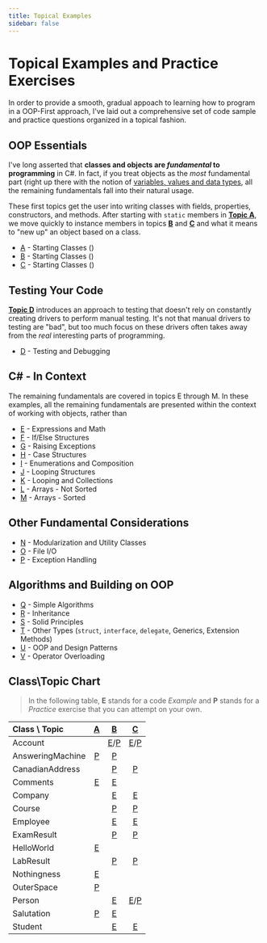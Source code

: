 ```yaml
---
title: Topical Examples
sidebar: false
---
```

# Topical Examples and Practice Exercises

In order to provide a smooth, gradual appoach to learning how to program in a OOP-First approach, I've laid out a comprehensive set of code sample and practice questions organized in a topical fashion.

## OOP Essentials

I've long asserted that **classes and objects are *fundamental* to programming** in C#. In fact, if you treat objects as the *most* fundamental part (right up there with the notion of [variables, values and data types](/Teach/chapter1.md), all the remaining fundamentals fall into their natural usage.

These first topics get the user into writing classes with fields, properties, constructors, and methods. After starting with `static` members in [**Topic A**](A/), we move quickly to instance members in topics [**B**](B/) and [**C**](C/) and what it means to "new up" an object based on a class.

- [A](A/) - Starting Classes ()
- [B](B/) - Starting Classes ()
- [C](C/) - Starting Classes ()

## Testing Your Code

[**Topic D**](D/) introduces an approach to testing that doesn't rely on constantly creating drivers to perform manual testing. It's not that manual drivers to testing are "bad", but too much focus on these drivers often takes away from the *real* interesting parts of programming.

- [D](D/) - Testing and Debugging

## C# - In Context

The remaining fundamentals are covered in topics E through M. In these examples, all the remaining fundamentals are presented within the context of working with objects, rather than 

- [E](E/) - Expressions and Math
- [F](F/) - If/Else Structures
- [G](G/) - Raising Exceptions
- [H](H/) - Case Structures
- [I](I/) - Enumerations and Composition
- [J](J/) - Looping Structures
- [K](K/) - Looping and Collections
- [L](L/) - Arrays - Not Sorted
- [M](M/) - Arrays - Sorted

## Other Fundamental Considerations

- [N](N/) - Modularization and Utility Classes
- [O](O/) - File I/O
- [P](P/) - Exception Handling

## Algorithms and Building on OOP

- [Q](Q/) - Simple Algorithms
- [R](R/) - Inheritance
- [S](S/) - Solid Principles
- [T](T/) - Other Types (`struct`, `interface`, `delegate`, Generics, Extension Methods)
- [U](U/) - OOP and Design Patterns
- [V](V/) - Operator Overloading

## Class\Topic Chart

> In the following table, **E** stands for a code *Example* and **P** stands for a *Practice* exercise that you can attempt on your own.

| Class \ Topic | [A](A/) | [B](B/) | [C](C/) |
|:--------------|:-------:|:-------:|:-------:|
| Account | | [E](B/Examples/Account.md)/[P](B/Practice/Account.md) | [E](C/Examples/Account.md)/[P](C/Practice/Account.md) |
| AnsweringMachine | [P](A/Practice/AnsweringMachine.md) | [P](B/Practice/AnsweringMachine.md) | |
| CanadianAddress | | [P](B/Practice/CanadianAddress.md) | [P](C/Practice/CanadianAddress.md) |
| Comments | [E](A/Examples/Comments.md) | [E](B/Examples/Comments.md) | |
| Company | | [E](B/Examples/Employee.md) | [E](B/Examples/Company.md) |
| Course | | [P](B/Practice/Course.md) | [P](C/Practice/Course.md) |
| Employee | | [E](B/Examples/Employee.md) | [E](B/Examples/Company.md) |
| ExamResult | | [P](B/Practice/ExamResult.md) | [P](C/Practice/ExamResult.md) |
| HelloWorld | [E](A/Examples/HelloWorld.md) | | |
| LabResult | | [P](B/Practice/LabResult.md) | [P](C/Practice/LabResult.md) |
| Nothingness | [E](A/Examples/Nothingness.md) | | |
| OuterSpace | [P](A/Practice/OuterSpace.md) | | |
| Person | | [E](B/Examples/Person.md) | [E](C/Examples/Person.md)/[P](C/Practice/Person.md) |
| Salutation | [P](A/Practice/Salutation.md) | [E](B/Examples/Salutation.md) | |
| Student | | [E](B/Examples/Student.md) | [E](C/Examples/Student.md) |



<!--
[E](/Examples/.md "Example")
[P](/Practice/.md "Practice")
-->
